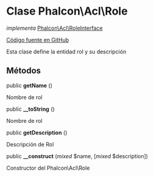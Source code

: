 # Clase **Phalcon\\Acl\\Role**

*implementa* [Phalcon\Acl\RoleInterface](/en/3.2/api/Phalcon_Acl_RoleInterface)

<a href="https://github.com/phalcon/cphalcon/blob/master/phalcon/acl/role.zep" class="btn btn-default btn-sm">Código fuente en GitHub</a>

Esta clase define la entidad rol y su descripción

## Métodos

public **getName** ()

Nombre de rol

public **__toString** ()

Nombre de rol

public **getDescription** ()

Descripción de Rol

public **__construct** (*mixed* $name, [*mixed* $description])

Constructor del Phalcon\\Acl\\Role